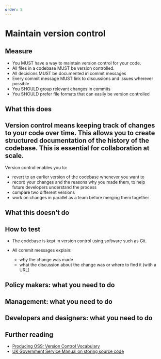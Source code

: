 ```yaml
---
order: 5
---
```


# Maintain version control

## Measure

* You MUST have a way to maintain version control for your code.
* All files in a codebase MUST be version controlled.
* All decisions MUST be documented in commit messages
* Every commit message MUST link to discussions and issues wherever possible
* You SHOULD group relevant changes in commits
* You SHOULD prefer file formats that can easily be version controlled

## What this does

Version control means keeping track of changes to your code over time. This allows you to create structured documentation of the history of the codebase. This is essential for collaboration at scale.
-

Version control enables you to:

* revert to an earlier version of the codebase whenever you want to
* record your changes and the reasons why you made them, to help future developers understand the process
* compare two different versions
* work on changes in parallel as a team before merging them together

## What this doesn’t do

## How to test

* The codebase is kept in version control using software such as Git.

* All commit messages explain:
  * why the change was made
  * what the discussion about the change was or where to find it (with a URL)

## Policy makers: what you need to do

## Management: what you need to do

## Developers and designers: what you need to do

## Further reading

* [Producing OSS: Version Control Vocabulary](https://producingoss.com/en/vc.html#vc-vocabulary)
* [UK Government Service Manual on storing source code](https://www.gov.uk/service-manual/technology/maintaining-version-control-in-coding)
